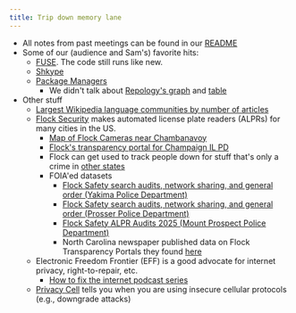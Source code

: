 ```yaml
---
title: Trip down memory lane
---
```


- All notes from past meetings can be found in our [README](../../README.md)
- Some of our (audience and Sam's) favorite hits:
  - [FUSE](../../2022f/2022-10-05). The code still runs like new.
  - [Shkype](../../2023f/2023-09-06/README.md)
  - [Package Managers](../../2024s/2024-03-20/README.md)
    - We didn't talk about [Repology's graph](https://repology.org/repositories/graphs) and [table](https://repology.org/repositories/statistics)
- Other stuff
  - [Largest Wikipedia language communities by number of articles](https://en.wikipedia.org/wiki/List_of_Wikipedias)
  - [Flock Security](https://www.flocksafety.com/) makes automated license plate readers (ALPRs) for many cities in the US.
    - [Map of Flock Cameras near Chambanavoy](https://deflock.me/map#map=13/40.123503/-88.258839)
    - [Flock's transparency portal for Champaign IL PD ](https://transparency.flocksafety.com/champaign-il-pd)
    - Flock can get used to track people down for stuff that's only a crime in [other states](https://archive.is/tRg61)
    - FOIA'ed datasets
      - [Flock Safety search audits, network sharing, and general order (Yakima Police Department)](https://www.muckrock.com/foi/yakima-8574/flock-safety-search-audits-network-sharing-and-general-order-yakima-police-department-186567/?key=844UPCMM93PE9SLQURS9T1L7)
      - [Flock Safety search audits, network sharing, and general order (Prosser Police Department)](https://www.muckrock.com/foi/prosser-8485/flock-safety-search-audits-network-sharing-and-general-order-prosser-police-department-186565/?key=9T4VSTX2JUYZ5381HZFE8OFS)
      - [Flock Safety ALPR Audits 2025 (Mount Prospect Police Department)](https://www.muckrock.com/foi/mount-prospect-8189/flock-safety-alpr-audits-2025-mount-prospect-police-department-186694/)
      - North Carolina newspaper published data on Flock Transparency Portals they found [here](https://github.com/mcclatchy-southeast/private_eyes)
  - Electronic Freedom Frontier (EFF) is a good advocate for internet privacy, right-to-repair, etc.
    - [How to fix the internet podcast series](https://www.eff.org/deeplinks/2025/09/podcast-episode-building-and-preserving-library-everything)
  - [Privacy Cell](https://f-droid.org/en/packages/com.stoutner.privacycell/) tells you when you are using insecure cellular protocols (e.g., downgrade attacks)
